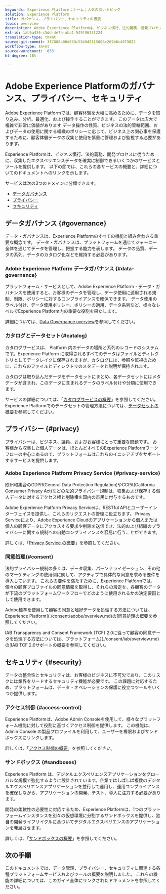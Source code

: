 ```yaml
---
keywords: Experience Platform；ホーム；人気の高いトピック
solution: Experience Platform
title: ガバナンス、プライバシー、セキュリティの概要
topic: overview
description: Adobe Experience Platformは、ビジネス慣行、法的義務、開発プロセスに従うために、収集したエクスペリエンスデータを確実に制御できるいくつかのサービスとツールを提供しています。
exl-id: 1ab5a436-c5dd-4e7a-aba1-549f0613f224
translation-type: tm+mt
source-git-commit: 3f7808a08d033c5940d2115006c269b8c4079822
workflow-type: tm+mt
source-wordcount: '833'
ht-degree: 18%

---
```


# Adobe Experience Platformのガバナンス、プライバシー、セキュリティ

Adobe Experience Platformでは、顧客体験を大幅に高めるために、データを取り込み、分析、最適化、および操作することができます。 このデータは広大で複雑で非常に価値があります データ操作の性質、ビジネスの法的管轄範囲、およびデータの使用に関する組織のポリシーに応じて、ビジネス上の関心事を保護するために、顧客体験データの収集と使用を慎重に管理および監視する必要があります。

Experience Platformは、ビジネス慣行、法的義務、開発プロセスに従うために、収集したエクスペリエンスデータを確実に制御できるいくつかのサービスとツールを提供します。 以下の節では、これらの各サービスの概要と、詳細についてのドキュメントへのリンクを示します。

サービスは次の3つのドメインに分類できます。

* [データガバナンス](#governance)
* [プライバシー](#privacy)
* [セキュリティ](#security)

## データガバナンス {#governance}

データ・ガバナンスは、Experience Platformのすべての機能と組み合わさる重要な概念です。 データ・ガバナンスは、プラットフォームを通じてジャーニー全体を通じてデータを管理し、把握する能力を表します。 データの品質、データの系列、データのカタログ化などを維持する必要があります。

### Adobe Experience Platform データガバナンス {#data-governance}

プラットフォーム・サービスとして、Adobe Experience Platform・データ・ガバナンスを使用すると、お客様のデータを管理し、データ使用に適用される規制、制限、ポリシーに対するコンプライアンスを確保できます。 データ使用のラベル付け、データ使用ポリシー、ポリシーの適用、データ系列など、様々なレベルでExperience Platform内の重要な役割を果たします。

詳細については、[Data Governance overview](../../data-governance/home.md)を参照してください。

### カタログとデータセット{#catalog}

カタログサービスは、 Platform 内のデータの場所と系列のレコードのシステムです。Experience Platform に取得されるすべてのデータはファイルとディレクトリとしてデータレイクに保存されますが、カタログには、参照や監視のために、これらのファイルとディレクトリのメタデータと説明が保持されます。

カタログは取り込んだデータをデータセットにまとめ、各データセットにはメタデータが含まれ、このデータに含まれるデータのラベル付けや分類に使用できます。

サービスの詳細については、「[カタログサービスの概要](../../catalog/home.md)」を参照してください。 Experience Platformでのデータセットの管理方法については、[データセットの概要](../../catalog/datasets/overview.md)を参照してください。

## プライバシー {#privacy}

プライバシーは、ビジネス、議員、およびお客様にとって重要な問題です。 お客様から収集した個人データは、ほとんどすべてのExperience Platformワークフローの中心にあるので、プラットフォームはこれらのイニシアチブをサポートするサービスを提供します。

### Adobe Experience Platform Privacy Service {#privacy-service}

欧州和集合のGDPR(General Data Protection Regulation)やCCPA(California Consumer Privacy Act)などの法的プライバシー規制は、収集および保存する個人データに対するアクセス権と削除権を国内の市民に付与するものです。

Adobe Experience Platform Privacy Serviceは、RESTful APIとユーザーインターフェイスを提供し、これらのリクエストの管理に役立ちます。 Privacy Serviceにより、Adobe Experience Cloudのアプリケーションから個人または個人の顧客データにアクセスする要求や削除を送信でき、法的および組織のプライバシーに関する規制への自動コンプライアンスを容易に行うことができます。

詳しくは、「[Privacy Service の概要](../../privacy-service/home.md)」を参照してください。

### 同意処理{#consent}

法的プライバシー規制の多くは、データ収集、パーソナライゼーション、その他のマーケティングの使用例に関して、アクティブで具体的な同意を求める要件を導入しています。 これらの要件を満たすために、Experience Platformでは、個々の顧客プロファイルの同意情報を取得し、それらの設定を、各顧客のデータが下流のプラットフォームワークフローでどのように使用されるかの決定要因として使用できます。

Adobe標準を使用して顧客の同意と嗜好データを処理する方法については、Experience Platform](./consent/adobe/overview.md)の[同意処理の概要を参照してください。

IAB Transparency and Consent Framework (TCF) 2.0に従って顧客の同意データを処理する方法については、プラットフォーム](./consent/iab/overview.md)の[IAB TCF 2.0サポートの概要を参照してください。

## セキュリティ {#security}

データの整合性とセキュリティは、お客様のビジネスに不可欠であり、このリスクには業界をリードするセキュリティ機能が必要です。 この課題に対応するため、プラットフォームは、データ・オペレーションの保護に役立つツールをいくつか提供します。

### アクセス制御 {#access-control}

Experience Platformは、Adobe Admin Consoleを使用して、様々なプラットフォーム機能に対して役割に基づくアクセス制御を提供します。 この機能は、Admin Console の製品プロファイルを利用して、ユーザーを権限およびサンドボックスにリンクします。

詳しくは、「[アクセス制御の概要](../../access-control/home.md)」を参照してください。

### サンドボックス {#sandboxes}

Experience Platform は、デジタルエクスペリエンスアプリケーションをグローバルな規模で強化するように設計されています。企業ではしばしば複数のデジタルエクスペリエンスアプリケーションを並行して運用し、運用コンプライアンスを確保しながら、アプリケーションの開発、テスト、導入に注力する必要があります。

開発の柔軟性の必要性に対応するため、Experience Platformは、1つのプラットフォームインスタンスを別々の仮想環境に分割するサンドボックスを提供し、独自の開発ライフサイクルに基づいてデジタルエクスペリエンスのアプリケーションを発展させます。

詳しくは、「[サンドボックスの概要](../../sandboxes/home.md)」を参照してください。

## 次の手順

このドキュメントでは、データ管理、プライバシー、セキュリティに関連する各種プラットフォームサービスおよびツールの概要を説明しました。 これらの機能の詳細については、このガイド全体にリンクされたドキュメントを参照してください。
